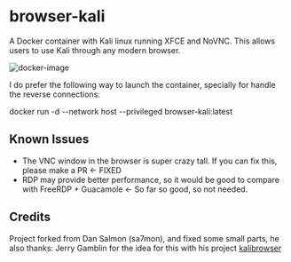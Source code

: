 # browser-kali


A Docker container with Kali linux running XFCE and NoVNC. This allows users to use Kali through any modern browser. 

![docker-image](https://user-images.githubusercontent.com/3712226/47269285-469afe80-d521-11e8-8d3c-6e3b43f93805.PNG)

I do prefer the following way to launch the container, specially for handle the reverse connections:

docker run -d --network host --privileged browser-kali:latest

## Known Issues
* The VNC window in the browser is super crazy tall. If you can fix this, please make a PR <- FIXED
* RDP may provide better performance, so it would be good to compare with FreeRDP + Guacamole <- So far so good, so not needed.


## Credits

Project forked from Dan Salmon (sa7mon), and fixed some small parts, he also thanks: Jerry Gamblin for the idea for this with his project [kalibrowser](https://jerrygamblin.com/2016/05/31/kalibrowser/)
